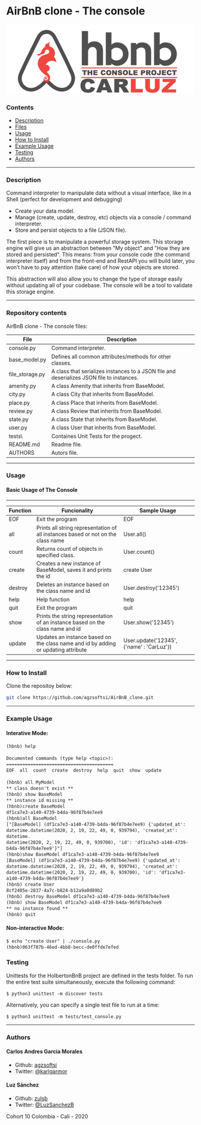 # AirBnB clone - The console
![](Logo.jpg)

### Contents

* [Description](https://github.com/agzsoftsi/AirBnB_clone#description)
* [Files](https://github.com/agzsoftsi/AirBnB_clone#repository-contents)
* [Usage](https://github.com/agzsoftsi/AirBnB_clone#usage)
* [How to Install](https://github.com/agzsoftsi/AirBnB_clone#how-to-install)
* [Example Usage](https://github.com/agzsoftsi/AirBnB_clone#example-usage)
* [Testing](https://github.com/agzsoftsi/AirBnB_clone#Testing)
* [Authors](https://github.com/agzsoftsi/AirBnB_clone#authors)
---

### Description 
Command interpreter to manipulate data without a visual interface, like in a Shell (perfect for development and debugging)

- Create your data model.
- Manage (create, update, destroy, etc) objects via a console / command interpreter.
- Store and persist objects to a file (JSON file).

The first piece is to manipulate a powerful storage system. This storage engine will give us an abstraction between "My object" and "How they are stored and persisted". This means: from your console code (the command interpreter itself) and from the front-end and RestAPI you will build later, you won’t have to pay attention (take care) of how your objects are stored.

This abstraction will also allow you to change the type of storage easily without updating all of your codebase.
The console will be a tool to validate this storage engine.

---
### Repository contents
AirBnB clone - The console files:

|   **File**   |   **Description**   |
| -------------- | --------------------- |
|console.py | Command interpreter. |
|base_model.py | Defines all common attributes/methods for other classes. |
|file_storage.py | A class that serializes instances to a JSON file and deserializes JSON file to instances. |
|amenity.py | A class Amenity that inherits from BaseModel. |
|city.py | A class City that inherits from BaseModel. |
|place.py | A class Place that inherits from BaseModel. |
|review.py | A class Review that inherits from BaseModel. |
|state.py | A class State that inherits from BaseModel. |
|user.py | A class User that inherits from BaseModel. |
|tests\ | Containes Unit Tests for the progect. |
|README.md | Readme file. |
|AUTHORS | Autors file. |

---
### Usage

#### Basic Usage of The Console
---
| **Function** | **Funcionality** | **Sample Usage** |
| -------------- | ----------------- | ----------------- |
|EOF | Exit the program | EOF
|all | Prints all string representation of all instances based or not on the class name | User.all()
|count | Returns count of objects in specified class. | User.count()
|create | Creates a new instance of BaseModel, saves it and prints the id | create User
|destroy | Deletes an instance based on the class name and id | User.destroy('12345')
|help | Help function | help
|quit | Exit the program | quit
|show | Prints the string representation of an instance based on the class name and id | User.show('12345')
|update | Updates an instance based on the class name and id by adding or updating attribute | User.update('12345', {'name' : 'CarLuz'})

---
### How to Install
Clone the repositoy below:
```bash
git clone https://github.com/agzsoftsi/AirBnB_clone.git
```
---
### Example Usage

#### Interative Mode:
```
(hbnb) help

Documented commands (type help <topic>):
========================================
EOF  all  count  create  destroy  help  quit  show  update

(hbnb) all MyModel
** class doesn't exist **
(hbnb) show BaseModel
** instance id missing **
(hbnb)create BaseModel
df1ca7e3-a140-4739-b4da-96f87b4e7ee9
(hbnb)all BaseModel
["[BaseModel] (df1ca7e3-a140-4739-b4da-96f87b4e7ee9) {'updated_at': datetime.datetime(2020, 2, 19, 22, 49, 0, 939794), 'created_at': datetime.
datetime(2020, 2, 19, 22, 49, 0, 939700), 'id': 'df1ca7e3-a140-4739-b4da-96f87b4e7ee9'}"]
(hbnb)show BaseModel df1ca7e3-a140-4739-b4da-96f87b4e7ee9
[BaseModel] (df1ca7e3-a140-4739-b4da-96f87b4e7ee9) {'updated_at': datetime.datetime(2020, 2, 19, 22, 49, 0, 939794), 'created_at': datetime.datetime(2020, 2, 19, 22, 49, 0, 939700), 'id': 'df1ca7e3-a140-4739-b4da-96f87b4e7ee9'}
(hbnb) create User
8cf2405e-2837-4a7c-b824-b12a9a0d89b2
(hbnb) destroy BaseModel df1ca7e3-a140-4739-b4da-96f87b4e7ee9
(hbnb) show BaseModel df1ca7e3-a140-4739-b4da-96f87b4e7ee9
** no instance found **
(hbnb) quit
```

#### Non-interactive Mode:
```
$ echo "create User" | ./console.py
(hbnb)063f787b-46ed-4bb8-becc-de0ffde7efed
```

### Testing

Unittests for the HolbertonBnB project are defined in the tests folder. To run the entire test suite simultaneously, execute the following command:
```
$ python3 unittest -m discover tests
```

Alternatively, you can specify a single test file to run at a time:
```
$ python3 unittest -m tests/test_console.py
```
---
### Authors
#### Carlos Andres Garcia Morales
- Github: [agzsoftsi](https://github.com/agzsoftsi)
- Twitter: [@karlgarmor](https://twitter.com/karlgarmor)

#### Luz Sánchez
- Github: [zulsb](https://github.com/zulsb)
- Twitter: [@LuzSanchezB](https://twitter.com/LuzSanchezB)

Cohort 10
Colombia - Cali - 2020
